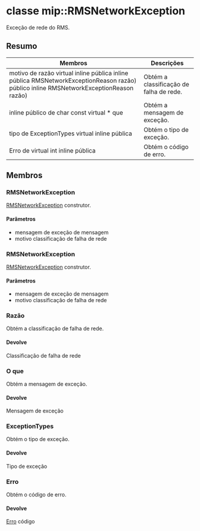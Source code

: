 # <a name="class-miprmsnetworkexception"></a>classe mip::RMSNetworkException 
Exceção de rede do RMS.
## <a name="summary"></a>Resumo
 Membros                        | Descrições                                
--------------------------------|---------------------------------------------
motivo de razão virtual inline pública inline pública RMSNetworkExceptionReason razão) público inline RMSNetworkExceptionReason razão) | Obtém a classificação de falha de rede.
inline público de char const virtual * que | Obtém a mensagem de exceção.
tipo de ExceptionTypes virtual inline pública | Obtém o tipo de exceção.
Erro de virtual int inline pública | Obtém o código de erro.
## <a name="members"></a>Membros
### <a name="rmsnetworkexception"></a>RMSNetworkException
[RMSNetworkException](#classmip_1_1_r_m_s_network_exception) construtor.
#### <a name="parameters"></a>Parâmetros
* mensagem de exceção de mensagem 
* motivo classificação de falha de rede
### <a name="rmsnetworkexception"></a>RMSNetworkException
[RMSNetworkException](#classmip_1_1_r_m_s_network_exception) construtor.
#### <a name="parameters"></a>Parâmetros
* mensagem de exceção de mensagem 
* motivo classificação de falha de rede
### <a name="reason"></a>Razão
Obtém a classificação de falha de rede.
#### <a name="returns"></a>Devolve
Classificação de falha de rede
### <a name="what"></a>O que
Obtém a mensagem de exceção.
#### <a name="returns"></a>Devolve
Mensagem de exceção
### <a name="exceptiontypes"></a>ExceptionTypes
Obtém o tipo de exceção.
#### <a name="returns"></a>Devolve
Tipo de exceção
### <a name="error"></a>Erro
Obtém o código de erro.
#### <a name="returns"></a>Devolve
[Erro](#classmip_1_1_error) código
